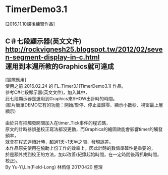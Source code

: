 # TimerDemo3.1
[2016.11.10課後練習作品]

C＃七段顯示器(英文文件)<br/>
http://rockvignesh25.blogspot.tw/2012/02/seven-segment-display-in-c.html<br/>
運用到本週所教的Graphics就可達成<br/>
------
[實際應用]<br/>
使用之前 2016.02.24 的 FL_Timer3.1(TimerDemo3.1) 作品，<br/>
參考C#七段顯示器(英文文件)，加入其中，<br/>
此七段顯示器是運用到Graphics來SHOW出計時的時間。<br/>
(影片簡單DEMO它有的功能：開始/暫停、停止並歸零、顯示小數秒、視窗最上層顯示)<br/>
<br/>
由於只有把觸發開關加入在timer_Tick事件的程式碼，<br/>
原文的計時器誤差校正寫法都沒更動，而Graphics的繪圖效能會影響timer的觸發頻率，<br/>
就會在程式連續計時，超過1天~1天半之間，發現誤差。<br/>
本作品原先使用在協助上份工作的效率上，因此計時的數值準確性是重要的，<br/>
於是額外找到校正的方法，加以改善(紀錄起始時間，在一定時間後再抓取時間，校正)。<br/>
By Yu-Yi,Lin(Field-Long) 林侑億 20170420 整理<br/>
